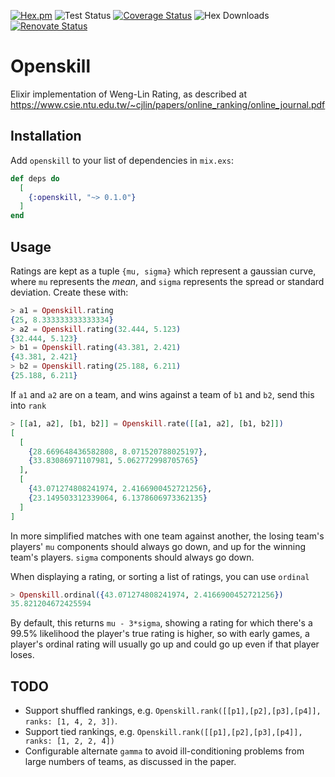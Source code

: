 [![Hex.pm](https://img.shields.io/hexpm/v/openskill)](https://hex.pm/packages/openskill)
![Test Status](https://github.com/philihp/openskill.ex/workflows/tests/badge.svg?branch=master)
[![Coverage Status](https://coveralls.io/repos/github/philihp/openskill.ex/badge.svg?branch=master)](https://coveralls.io/github/philihp/openskill.ex?branch=master)
![Hex Downloads](https://img.shields.io/hexpm/dt/openskill)
[![Renovate Status](https://img.shields.io/badge/renovate-enabled-brightgreen.svg)](https://renovatebot.com)

# Openskill

Elixir implementation of Weng-Lin Rating, as described at https://www.csie.ntu.edu.tw/~cjlin/papers/online_ranking/online_journal.pdf

## Installation

Add `openskill` to your list of dependencies in `mix.exs`:

```elixir
def deps do
  [
    {:openskill, "~> 0.1.0"}
  ]
end
```

## Usage

Ratings are kept as a tuple `{mu, sigma}` which represent a gaussian curve, where `mu` represents the _mean_, and `sigma` represents the spread or standard deviation. Create these with:

```elixir
> a1 = Openskill.rating
{25, 8.333333333333334}
> a2 = Openskill.rating(32.444, 5.123)
{32.444, 5.123}
> b1 = Openskill.rating(43.381, 2.421)
{43.381, 2.421}
> b2 = Openskill.rating(25.188, 6.211)
{25.188, 6.211}
```

If `a1` and `a2` are on a team, and wins against a team of `b1` and `b2`, send this into `rank`

```elixir
> [[a1, a2], [b1, b2]] = Openskill.rate([[a1, a2], [b1, b2]])
[
  [
    {28.669648436582808, 8.071520788025197},
    {33.83086971107981, 5.062772998705765}
  ],
  [
    {43.071274808241974, 2.4166900452721256},
    {23.149503312339064, 6.1378606973362135}
  ]
]
```

In more simplified matches with one team against another, the losing team's players' `mu` components should always go down, and up for the winning team's players. `sigma` components should always go down.

When displaying a rating, or sorting a list of ratings, you can use `ordinal`

```elixir
> Openskill.ordinal({43.071274808241974, 2.4166900452721256})
35.821204672425594
```

By default, this returns `mu - 3*sigma`, showing a rating for which there's a 99.5% likelihood the player's true rating is higher, so with early games, a player's ordinal rating will usually go up and could go up even if that player loses.

## TODO

- Support shuffled rankings, e.g. `Openskill.rank([[p1],[p2],[p3],[p4]], ranks: [1, 4, 2, 3])`.
- Support tied rankings, e.g. `Openskill.rank([[p1],[p2],[p3],[p4]], ranks: [1, 2, 2, 4])`
- Configurable alternate `gamma` to avoid ill-conditioning problems from large numbers of teams, as discussed in the paper.
